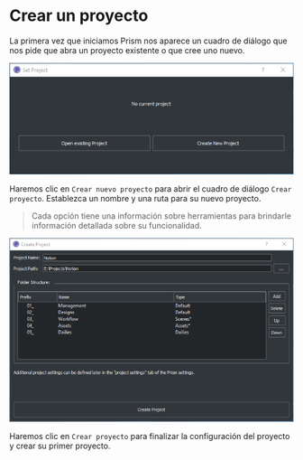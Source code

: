 # Crear un proyecto

La primera vez que iniciamos Prism nos aparece un cuadro de diálogo que nos pide que abra un proyecto existente o que cree uno nuevo.

![](/CREATE-A-PROJECT/sources/noProject.webp)

Haremos clic en `Crear nuevo proyecto` para abrir el cuadro de diálogo `Crear proyecto`. Establezca un nombre y una ruta para su nuevo proyecto.

>Cada opción tiene una información sobre herramientas para brindarle información detallada sobre su funcionalidad.

![](/CREATE-A-PROJECT/sources/CreateProject.webp)

Haremos clic en `Crear proyecto` para finalizar la configuración del proyecto y crear su primer proyecto.

